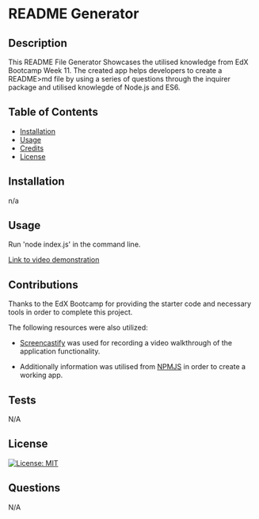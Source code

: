 # README Generator

## Description
  This README File Generator Showcases the utilised knowledge from EdX Bootcamp Week 11. The created app helps developers to create a README>md file by using a series of questions through the inquirer package and utilised knowlegde of Node.js and ES6. 
  
  ## Table of Contents 
  
  - [Installation](#installation)
  - [Usage](#usage)
  - [Credits](#credits)
  - [License](#license)
  
  ## Installation
  
n/a
  
  ## Usage
  
Run 'node index.js' in the command line. 

 [Link to video demonstration]()
  
  
  ## Contributions
  
Thanks to the EdX Bootcamp for providing the starter code and necessary tools in order to  complete this project. 

The following resources were also utilized:

- [Screencastify](https://www.screencastify.com/) was used for recording a video walkthrough of the application functionality.

- Additionally information was utilised from [NPMJS](https://www.npmjs.com/package/inquirer) in order to create a working app.


## Tests

N/A

## License

 [![License: MIT](https://img.shields.io/badge/License-MIT-yellow.svg)](https://opensource.org/licenses/MIT) 
 

 ## Questions

N/A
